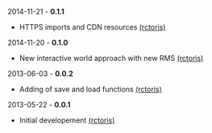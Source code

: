 2014-11-21 - **0.1.1**
 * HTTPS imports and CDN resources [(rctoris)](https://github.com/rctoris/)

2014-11-20 - **0.1.0**
 * New interactive world approach with new RMS [(rctoris)](https://github.com/rctoris/)

2013-06-03 - **0.0.2**
 * Adding of save and load functions [(rctoris)](https://github.com/rctoris/)

2013-05-22 - **0.0.1**
 * Initial developement [(rctoris)](https://github.com/rctoris/)

